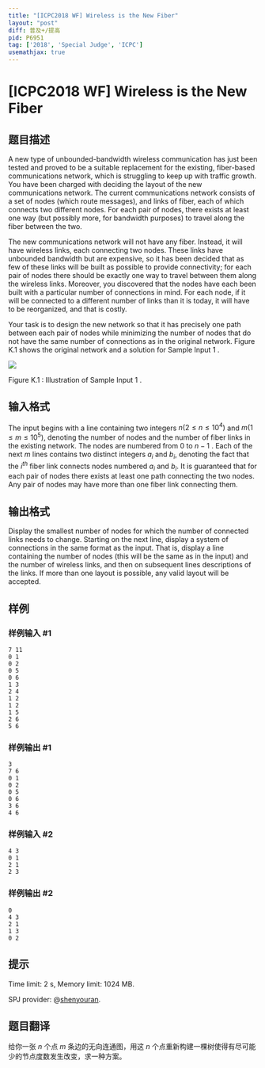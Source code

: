 ```yaml
---
title: "[ICPC2018 WF] Wireless is the New Fiber"
layout: "post"
diff: 普及+/提高
pid: P6951
tag: ['2018', 'Special Judge', 'ICPC']
usemathjax: true
---
```


# [ICPC2018 WF] Wireless is the New Fiber
## 题目描述



A new type of unbounded-bandwidth wireless communication has just been tested and proved to be a suitable replacement for the existing, fiber-based communications network, which is struggling to keep up with traffic growth. You have been charged with deciding the layout of the new communications network. The current communications network consists of a set of nodes (which route messages), and links of fiber, each of which connects two different nodes. For each pair of nodes, there exists at least one way (but possibly more, for bandwidth purposes) to travel along the fiber between the two.

The new communications network will not have any fiber. Instead, it will have wireless links, each connecting two nodes. These links have unbounded bandwidth but are expensive, so it has been decided that as few of these links will be built as possible to provide connectivity; for each pair of nodes there should be exactly one way to travel between them along the wireless links. Moreover, you discovered that the nodes have each been built with a particular number of connections in mind. For each node, if it will be connected to a different number of links than it is today, it will have to be reorganized, and that is costly.

Your task is to design the new network so that it has precisely one path between each pair of nodes while minimizing the number of nodes that do not have the same number of connections as in the original network. Figure K.1 shows the original network and a solution for Sample Input $1$ .

![](https://onlinejudgeimages.s3-ap-northeast-1.amazonaws.com/problem/15699/1.png)

Figure K.1 : Illustration of Sample Input $1$ .


## 输入格式



The input begins with a line containing two integers $n (2 \le n \le 10^{4})$ and $m (1 \le m \le 10^{5}),$ denoting the number of nodes and the number of fiber links in the existing network. The nodes are numbered from $0$ to $n − 1$ . Each of the next $m$ lines contains two distinct integers $a_{i}$ and $b_{i},$ denoting the fact that the $i^{th}$ fiber link connects nodes numbered $a_{i}$ and $b_{i}.$ It is guaranteed that for each pair of nodes there exists at least one path connecting the two nodes. Any pair of nodes may have more than one fiber link connecting them.


## 输出格式



Display the smallest number of nodes for which the number of connected links needs to change. Starting on the next line, display a system of connections in the same format as the input. That is, display a line containing the number of nodes (this will be the same as in the input) and the number of wireless links, and then on subsequent lines descriptions of the links. If more than one layout is possible, any valid layout will be accepted.


## 样例

### 样例输入 #1
```
7 11
0 1
0 2
0 5
0 6
1 3
2 4
1 2
1 2
1 5
2 6
5 6

```
### 样例输出 #1
```
3
7 6
0 1
0 2
0 5
0 6
3 6
4 6

```
### 样例输入 #2
```
4 3
0 1
2 1
2 3

```
### 样例输出 #2
```
0
4 3
2 1
1 3
0 2

```
## 提示

Time limit: 2 s, Memory limit: 1024 MB. 

SPJ provider: @[shenyouran](/user/137367).
## 题目翻译

给你一张 $n$ 个点 $m$ 条边的无向连通图，用这 $n$ 个点重新构建一棵树使得有尽可能少的节点度数发生改变，求一种方案。
